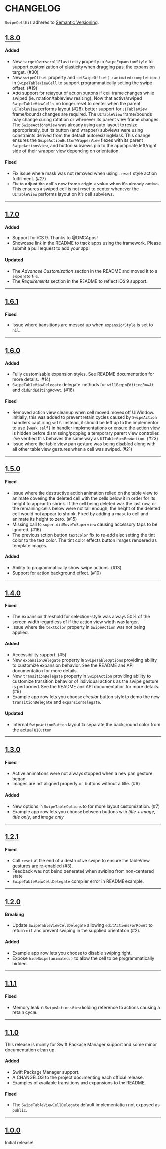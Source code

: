 # CHANGELOG

`SwipeCellKit` adheres to [Semantic Versioning](http://semver.org/).

## [1.8.0](https://github.com/jerkoch/SwipeCellKit/releases/tag/1.8.0)

#### Added

- New `targetOverscrollElasticity` property in `SwipeExpansionStyle` to support customization of elasticity when dragging past the expansion target. (#30)
- New `swipeOffset` property and `setSwipeOffset(_:animated:completion:)` in `SwipeTableViewCell` to support programmatically setting the swipe offset. (#19)
- Add support for relayout of action buttons if cell frame changes while swiped (ie. rotation/tableview resizing). Now that active/swiped `SwipeTableViewCells` no longer reset to center when the parent `UITableView` performs layout (#28), better support for `UITableView` frame/bounds changes are required.  The `UITableView` frame/bounds may change during rotation or whenever its parent view frame changes.  The `SwipeActionsView` was already using auto layout to resize appropriately, but its button (and wrapper) subviews were using constraints derived from the default autoresizingMask.  This change ensures the `SwipeActionButtonWrapperView` flexes with its parent `SwipeActionsView`, and button subviews pin to the appropriate left/right side of their wrapper view depending on orientation.

#### Fixed

- Fix issue where mask was not removed when using `.reset` style action fulfillment. (#27)
- Fix to adjust the cell's new frame origin `x` value when it's already active. This ensures a swiped cell is not reset to center whenever the `UITableView` performs layout on it's cell subviews.

---

## [1.7.0](https://github.com/jerkoch/SwipeCellKit/releases/tag/1.7.0)

#### Added

- Support for iOS 9. Thanks to @DMCApps!
- Showcase link in the README to track apps using the framework. Please submit a pull request to add your app!

#### Updated

- The *Advanced Customization* section in the README and moved it to a separate file.
- The *Requirements* section in the README to reflect iOS 9 support.

---

## [1.6.1](https://github.com/jerkoch/SwipeCellKit/releases/tag/1.6.1)

#### Fixed

- Issue where transitions are messed up when `expansionStyle` is set to `nil`.

---

## [1.6.0](https://github.com/jerkoch/SwipeCellKit/releases/tag/1.6.0)

#### Added

- Fully customizable expansion styles. See README documentation for more details. (#14)
- `SwipeTableViewDelegate` delegate methods for `willBeginEditingRowAt` and `didEndEditingRowAt`. (#18)

#### Fixed

- Removed action view cleanup when cell moved moved off UIWindow. Initially, this was added to prevent retain cycles caused by `SwipeAction` handlers capturing `self`.  Instead, it should be left up to the implementor to use `[weak self]` in handler implementations or ensure the action view is hidden before dismissing/popping a temporary parent view controller.  I've verified this behaves the same way as `UITableViewRowAction`. (#23)
- Issue where the table view pan gesture was being disabled along with all other table view gestures when a cell was swiped. (#21)

---

## [1.5.0](https://github.com/jerkoch/SwipeCellKit/releases/tag/1.5.0)

#### Fixed

- Issue where the destructive action animation relied on the table view to animate covering the deleted cell with the cells below it in order for its height to appear to shrink. If the cell being deleted was the last row, or the remaining cells below were not tall enough, the height of the deleted cell would not appear to shrink. Fixed by adding a mask to cell and animate its height to zero. (#15)
- Missing call to `super.didMoveToSuperview` causing accessory taps to be ignored. (#16)
- The previous action button `textColor` fix to re-add also setting the tint color to the text color. The tint color effects button images rendered as template images.

#### Added

- Ability to programmatically show swipe actions. (#13)
- Support for action background effect. (#10)

---

## [1.4.0](https://github.com/jerkoch/SwipeCellKit/releases/tag/1.4.0)

#### Fixed

- The expansion threshold for selection-style was always 50% of the screen width regardless of if the action view width was larger.
- Issue where the `textColor` property in `SwipeAction` was not being applied.

#### Added

- Accessibility support. (#5)
- New `expansionDelegate` property in `SwipeTableOptions` providing ability to customize expansion behavior. See the README and API documentation for more details.
- New `transitionDelegate` property in `SwipeAction` providing ability to customize transition behavior of individual actions as the swipe gesture is performed. See the README and API documentation for more details. (#9)
- Example app now lets you choose *circular* button style to demo the new `transitionDelegate` and `expansionDelegate`.

#### Updated

- Internal `SwipeActionButton` layout to separate the background color from the actual `UIButton`

---

## [1.3.0](https://github.com/jerkoch/SwipeCellKit/releases/tag/1.3.0)

#### Fixed

- Active animations were not always stopped when a new pan gesture began.
- Images are not aligned properly on buttons without a title. (#6)

#### Added

- New options in `SwipeTableOptions` to for more layout customization. (#7)
- Example app now lets you choose between buttons with *title + image*, *title only*, and *image only*

---

## [1.2.1](https://github.com/jerkoch/SwipeCellKit/releases/tag/1.2.1)

#### Fixed

- Call `reset` at the end of a destructive swipe to ensure the tableView gestures are re-enabled (#3).
- Feedback was not being generated when swiping from non-centered state
- `SwipeTableViewCellDelegate` compiler error in README example.

---

## [1.2.0](https://github.com/jerkoch/SwipeCellKit/releases/tag/1.2.0)

#### Breaking

- Update `SwipeTableViewCellDelegate` allowing `editActionsForRowAt` to return `nil` and prevent swiping in the supplied orientation (#2).

#### Added

- Example app now lets you choose to disable swiping right. 
- Expose `hideSwipe(animated:)` to allow the cell to be programmatically hidden.

---

## [1.1.1](https://github.com/jerkoch/SwipeCellKit/releases/tag/1.1.1)

#### Fixed

- Memory leak in `SwipeActionsView` holding reference to actions causing a retain cycle.

---

## [1.1.0](https://github.com/jerkoch/SwipeCellKit/releases/tag/1.1.0)
This release is mainly for Swift Package Manager support and some minor documentation clean up.

#### Added

- Swift Package Manager support.
- A CHANGELOG to the project documenting each official release.
- Examples of available transitions and expansions to the README.

#### Fixed

- The `SwipeTableViewCellDelegate` default implementation not exposed as `public`.

---

## [1.0.0](https://github.com/jerkoch/SwipeCellKit/releases/tag/1.0.0)

Initial release!
